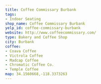 ```yaml
---
title: Coffee Commissary Burbank
tags:
- Indoor Seating
shop_name: Coffee Commissary Burbank
yelp_id: coffee-commissary-burbank
website: http://www.coffeecommissary.com/
type: Bakery and Coffee Shop
city: Burbank
coffee:
- Coava Coffee
- Victrola Coffee
- Madcap Coffee
- Chromatic Coffee Co.
- Temple Coffee
map: 34.1560668,-118.3373263
---
```


